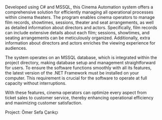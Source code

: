 Developed using C# and MSSQL, this Cinema Automation system offers a comprehensive solution for efficiently managing all operational processes within cinema theaters. 
The program enables cinema operators to manage film records, showtimes, sessions, theater and seat arrangements, as well as detailed information about directors and actors. 
Specifically, film records can include extensive details about each film; sessions, showtimes, and seating arrangements can be meticulously organized. 
Additionally, extra information about directors and actors enriches the viewing experience for audiences.

The system operates on an MSSQL database, which is integrated within the project directory, making database setup and management straightforward for users. To ensure the software functions smoothly with all its features, the latest version of the .NET Framework must be installed on your computer. This requirement is crucial for the software to operate at full capacity without interruptions.

With these features, cinema operators can optimize every aspect from ticket sales to customer service, thereby enhancing operational efficiency and maximizing customer satisfaction.

Project: Ömer Sefa Çarıkçı
